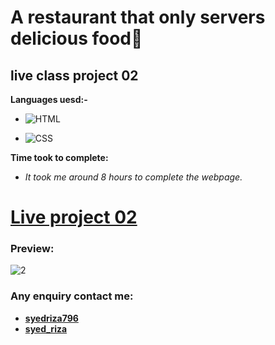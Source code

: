 # A restaurant that only servers delicious food🍲 

## live class project 02

**Languages uesd:-**

- ![HTML](https://img.shields.io/badge/-HTML5-orange)

- ![CSS](https://img.shields.io/badge/-CSS3-green)

**Time took to complete:**

- *It took me around 8 hours to complete the webpage.*

# [Live project 02](https://roaring-seahorse-ac75d0.netlify.app/)

 ### Preview:

![2](https://user-images.githubusercontent.com/115790586/208294509-70f0e6eb-d522-40ce-b8f5-b42924ae6929.png)

 ### Any enquiry contact me:
 - **[syedriza796](https://www.instagram.com/)**
 - **[syed_riza](https://www.linkedin.com/in/syed-riza-815770246/)**
 
